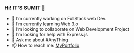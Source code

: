 ### Hi! IT'S SUMIT 👋


- 🔭 I’m currently working on FullStack web Dev.
- 🌱 I’m currently learning  Web 3.o
- 👯 I’m looking to collaborate on  Web Development Project
- 🤔 I’m looking for help with  Express.js 
- 💬 Ask me about  #AnyThing 
- 📫 How to reach me: [MyPortfolio](https://www.sumit.live)



<!--
**sumit970/sumit970** is a ✨ _special_ ✨ repository because its `README.md` (this file) appears on your GitHub profile.

Here are some ideas to get you started:


-->
